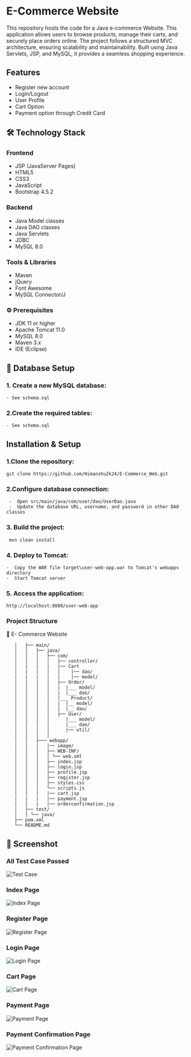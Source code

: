 # E-Commerce Website
This repository hosts the code for a Java e-commerce Website. This application allows users to browse products, manage their carts, and securely place orders online. The project follows a structured MVC architecture, ensuring scalability and maintainability. Built using Java Servlets, JSP, and MySQL, it provides a seamless shopping experience.
## Features
- Register new account
- Login/Logout
- User Profile
- Cart Option
- Payment option through Credit Card
## 🛠️ Technology Stack
### Frontend
- JSP (JavaServer Pages)
- HTML5
- CSS3
- JavaScript
- Bootstrap 4.5.2
### Backend
- Java Model classes
- Java DAO classes
- Java Servlets
- JDBC
- MySQL 8.0
### Tools & Libraries
- Maven
- jQuery
- Font Awesome
- MySQL Connector/J
### ⚙️ Prerequisites
- JDK 11 or higher
- Apache Tomcat 11.0
- MySQL 8.0
- Maven 3.x
- IDE (Eclipse)
## 🚀 Database Setup

### 1. Create a new MySQL database:
    - See schema.sql
### 2.Create the required tables:
    - See schema.sql
## Installation & Setup
### 1.Clone the repository:
    git clone https://github.com/Himanshu2k24/E-Commerce_Web.git 
### 2.Configure database connection:
     -  Open src/main/java/com/user/dao/UserDao.java 
     -  Update the database URL, username, and password in other DAO classes
### 3. Build the project:
     mvn clean install
### 4. Deploy to Tomcat:
    -  Copy the WAR file target\user-web-app.war to Tomcat's webapps directory
    -  Start Tomcat server

### 5. Access the application:
    http://localhost:8080/user-web-app 

### Project Structure

  📁 E- Commerce Website

```   ├── src/
   │   ├── main/
   │   │   ├── java/
   │   │   │   ├── com/
   │   │   │   │   ├── controller/
   |   |   |   |   |── Cart
   |   |   |   |   |    |── dao/
   |   |   |   |   |    |── model/
   │   │   │   │   ├── Order/
   │   │   │   │   |  |___ model/
   │   │   │   │   |  |___ dao/
   │   │   │   │   |___ Product/
   │   │   │   │   |  |__ model/
   │   │   │   │   |  |__ dao/
   │   │   │   │   ├── User/
   │   │   │   │      |___ model/
   │   │   │   │      |___ dao/
   |   |   |   |      |── util/
   │   │   │   │   
   │   │   ├─── webapp/
   |   |   |   |── image/
   │   │   │   ├── WEB-INF/
   │   │   │   │ └── web.xml
   │   │   │   ├── index.jsp
   │   │   │   ├── login.jsp
   │   │   │   ├── profile.jsp
   │   │   │   ├── register.jsp
   │   │   │   ├── styles.css
   │   │   │   └── scripts.js
   |   |   |   |── cart.jsp
   |   |   |   |── payment.jsp
   |   |   |   |── orderconfirmation.jsp
   │   ├── test/
   │   │ └── java/
   ├── pom.xml
   └── README.md
```

## 📸 Screenshot
### All Test Case Passed
![Test Case](https://github.com/user-attachments/assets/a446230d-f94f-412c-b323-b25131b6c326)
### Index Page
![Index Page](https://github.com/user-attachments/assets/a32f64b0-61c7-4e0c-a8c7-f72b7e5e480a)
### Register Page
![Register Page](https://github.com/user-attachments/assets/00441cc2-a11f-4e84-975f-80a4463ffa0a)
### Login Page
![Login Page](https://github.com/user-attachments/assets/68a98b70-51ed-4ddd-9f80-1a14d1bec14e)
### Cart Page
![Cart Page](https://github.com/user-attachments/assets/8f679a94-e821-464d-89a6-abae6dc86070)
### Payment Page
![Payment Page](https://github.com/user-attachments/assets/a2f33d01-f3ea-47e8-81ce-8552dfaf5a3c)
### Payment Confirmation Page
![Payment Confirmation Page](https://github.com/user-attachments/assets/49432c78-48e7-4dc9-89d9-3cfa95db6302)
